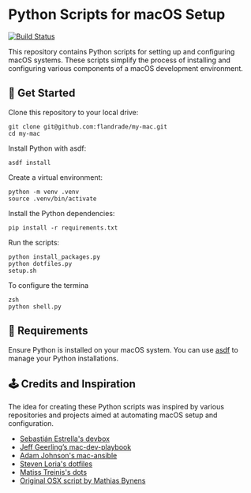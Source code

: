 # Python Scripts for macOS Setup

[![Build Status](https://github.com/flandrade/my-mac/workflows/build/badge.svg)](https://github.com/flandrade/my-mac/actions)

This repository contains Python scripts for setting up and configuring macOS systems. These scripts simplify the process of installing and configuring various components of a macOS development environment.

## 🚀 Get Started

Clone this repository to your local drive:

```
git clone git@github.com:flandrade/my-mac.git
cd my-mac
```

Install Python with asdf:

```
asdf install
```

Create a virtual environment:

```
python -m venv .venv
source .venv/bin/activate
```

Install the Python dependencies:

```
pip install -r requirements.txt
```

Run the scripts:

```
python install_packages.py
python dotfiles.py
setup.sh
```

To configure the termina

```
zsh 
python shell.py
```

## 📌 Requirements

Ensure Python is installed on your macOS system. You can use [asdf](https://asdf-vm.com/#/core-manage-asdf-vm) to manage your Python installations.

## 🕹️ Credits and Inspiration

The idea for creating these Python scripts was inspired by various repositories and projects aimed at automating macOS setup and configuration.

- [Sebastián Estrella's devbox](https://github.com/sestrella/devbox)
- [Jeff Geerling’s mac-dev-playbook](https://github.com/geerlingguy/mac-dev-playbook)
- [Adam Johnson's mac-ansible](https://github.com/adamchainz/mac-ansible)
- [Steven Loria's dotfiles](https://github.com/sloria/dotfiles)
- [Matiss Treinis's dots](https://github.com/Addvilz/dots)
- [Original OSX script by Mathias Bynens](https://github.com/mathiasbynens/dotfiles)
